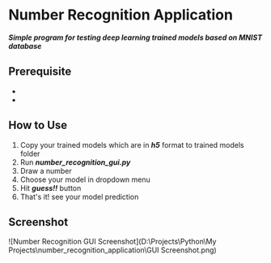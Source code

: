 # Number Recognition Application

***Simple program for testing deep learning trained models based on MNIST database***

## Prerequisite

- [Pillow]: https://pypi.org/project/Pillow/

- [Tensorflow]: https://pypi.org/project/tensorflow/

  

## How to Use

1. Copy your trained models which are in ***h5*** format to trained models folder
2. Run ***number_recognition_gui.py***
3. Draw a number
4. Choose your model in dropdown menu
5. Hit ***guess!!*** button
6. That's it! see your model prediction

## Screenshot

![Number Recognition GUI Screenshot](D:\Projects\Python\My Projects\number_recognition_application\GUI Screenshot.png)





